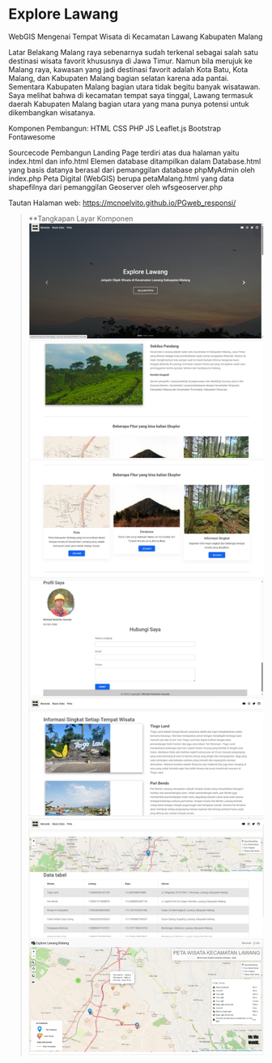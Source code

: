 # Explore Lawang
WebGIS Mengenai Tempat Wisata di Kecamatan Lawang Kabupaten Malang

Latar Belakang
Malang raya sebenarnya sudah terkenal sebagai salah satu destinasi wisata favorit khususnya di Jawa Timur. Namun bila merujuk ke Malang raya, kawasan yang jadi destinasi favorit adalah Kota Batu, Kota Malang, dan Kabupaten Malang bagian selatan karena ada pantai. Sementara Kabupaten Malang bagian utara tidak begitu banyak wisatawan. Saya melihat bahwa di kecamatan tempat saya tinggal, Lawang termasuk daerah Kabupaten Malang bagian utara yang mana punya potensi untuk dikembangkan wisatanya.

Komponen Pembangun:
HTML
CSS
PHP
JS
Leaflet.js
Bootstrap
Fontawesome

Sourcecode Pembangun
Landing Page terdiri atas dua halaman yaitu index.html dan info.html
Elemen database ditampilkan dalam Database.html yang basis datanya berasal dari pemanggilan database phpMyAdmin oleh index.php
Peta Digital (WebGIS) berupa petaMalang.html yang data shapefilnya dari pemanggilan Geoserver oleh wfsgeoserver.php



Tautan Halaman web: https://mcnoelvito.github.io/PGweb_responsi/
>**Tangkapan Layar Komponen
>![beranda](beranda1.png)
>![beranda2](beranda2.png)
>![Beranda3](beranda3.png)
>![Beranda4](beranda4.png)
>![penjelasan](penjelasan.png)
>![database](database.png)
>![peta](peta.png)

